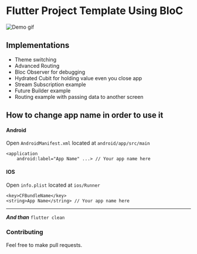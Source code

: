 # Flutter Project Template Using BloC
<img src="assets/Template_App_GIF.gif" alt="Demo gif"/>  

## Implementations
* Theme switching
* Advanced Routing
* Bloc Observer for debugging
* Hydrated Cubit for holding value even you close app
* Stream Subscription example
* Future Builder example
* Routing example with passing data to another screen

## How to change app name in order to use it

#### Android
Open ```AndroidManifest.xml``` located at ```android/app/src/main```
```
<application
    android:label="App Name" ...> // Your app name here
```

#### IOS
Open ```info.plist``` located at ```ios/Runner```
```
<key>CFBundleName</key>
<string>App Name</string> // Your app name here
```
<hr>  

***And than***  ```flutter clean```

### Contributing
Feel free to make pull requests.